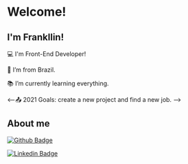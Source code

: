 
# Welcome!

 

## I'm Frankllin!

 

:computer: I'm Front-End Developer!

:house_with_garden: I’m from Brazil.

:books: I’m currently learning everything.

<--:outbox_tray: 2021 Goals: create a new project and find a new job. -->

 

## About me

[![Github Badge](https://img.shields.io/badge/-Github-000?style=flat-square&logo=Github&logoColor=white&link=LINK_GIT)](LINK_GIT)

[![Linkedin Badge](https://img.shields.io/badge/-LinkedIn-blue?style=flat-square&logo=Linkedin&logoColor=white&link=https://www.linkedin.com/in/frankllin-teixeira-244a9517b/)]( https://www.linkedin.com/in/frankllin-teixeira-244a9517b/)
